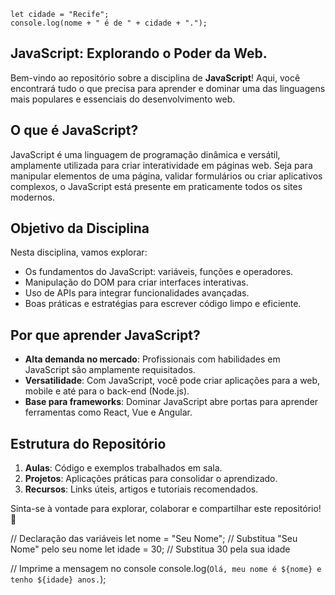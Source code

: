 ``` let nome = "Francisco";
let cidade = "Recife";
console.log(nome + " é de " + cidade + ".");
```

## JavaScript: Explorando o Poder da Web.

Bem-vindo ao repositório sobre a disciplina de **JavaScript**! Aqui, você encontrará tudo o que precisa para aprender e dominar uma das linguagens mais populares e essenciais do desenvolvimento web.

## O que é JavaScript?
JavaScript é uma linguagem de programação dinâmica e versátil, amplamente utilizada para criar interatividade em páginas web. Seja para manipular elementos de uma página, validar formulários ou criar aplicativos complexos, o JavaScript está presente em praticamente todos os sites modernos.

## Objetivo da Disciplina
Nesta disciplina, vamos explorar:
- Os fundamentos do JavaScript: variáveis, funções e operadores.
- Manipulação do DOM para criar interfaces interativas.
- Uso de APIs para integrar funcionalidades avançadas.
- Boas práticas e estratégias para escrever código limpo e eficiente.

## Por que aprender JavaScript?
- **Alta demanda no mercado**: Profissionais com habilidades em JavaScript são amplamente requisitados.
- **Versatilidade**: Com JavaScript, você pode criar aplicações para a web, mobile e até para o back-end (Node.js).
- **Base para frameworks**: Dominar JavaScript abre portas para aprender ferramentas como React, Vue e Angular.

## Estrutura do Repositório
1. **Aulas**: Código e exemplos trabalhados em sala.
2. **Projetos**: Aplicações práticas para consolidar o aprendizado.
3. **Recursos**: Links úteis, artigos e tutoriais recomendados.

Sinta-se à vontade para explorar, colaborar e compartilhar este repositório! 🚀





// Declaração das variáveis
let nome = "Seu Nome"; // Substitua "Seu Nome" pelo seu nome
let idade = 30;        // Substitua 30 pela sua idade

// Imprime a mensagem no console
console.log(`Olá, meu nome é ${nome} e tenho ${idade} anos.`);
